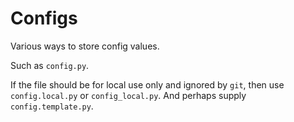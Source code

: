 # Configs

Various ways to store config values.

Such as `config.py`.

If the file should be for local use only and ignored by `git`, then use `config.local.py` or `config_local.py`. And perhaps supply `config.template.py`.
